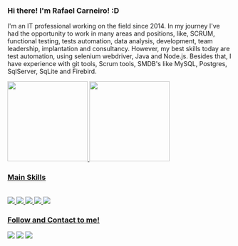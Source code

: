 ### Hi there! I'm Rafael Carneiro! :D

<div>
 <p>
   I'm an IT professional working on the field since 2014.
   In my journey I've had the opportunity to work in many areas and positions, like, SCRUM, functional testing, tests automation, data analysis, development, team leadership, implantation and consultancy.
   However, my best skills today are test automation, using selenium webdriver, Java and Node.js.
   Besides that, I have experience with git tools, Scrum tools, SMDB's like MySQL, Postgres, SqlServer, SqLite and Firebird.
  </p>
</div>

<div>
  <a href="https://github.com/elrafapc">
  <img height="180em" src="https://github-readme-stats.vercel.app/api?username=elrafapc&show_icons=true&theme=dark&include_all_commits=true&count_private=true"/>
  <img height="180em" src="https://github-readme-stats.vercel.app/api/top-langs/?username=elrafapc&layout=compact&langs_count=7&theme=dark"/>
</div>
  
 ### Main Skills
 
<div style="display: inline_block"><br>
  <img src="https://img.shields.io/badge/javascript-%23323330.svg?style=for-the-badge&logo=javascript&logoColor=%23F7DF1E" target="_blank">
  <img src="https://img.shields.io/badge/typescript-%23007ACC.svg?style=for-the-badge&logo=typescript&logoColor=white" target="_blank">
  <img src="https://img.shields.io/badge/java-%23ED8B00.svg?style=for-the-badge&logo=java&logoColor=white" target="_blank">
  <img src="https://img.shields.io/badge/node.js-%2343853D.svg?style=for-the-badge&logo=node.js&logoColor=white" target="_blank">
  <img src="https://img.shields.io/badge/-cypress-%23E5E5E5?style=for-the-badge&logo=cypress&logoColor=058a5e" target="_blank">
</div>
  
  ### Follow and Contact to me!
 
<div> 
  <a href="https://www.youtube.com/channel/UC3VYCgM10rthuMLN-Z_QDKA" target="_blank"><img src="https://img.shields.io/badge/YouTube-FF0000?style=for-the-badge&logo=youtube&logoColor=white" target="_blank"></a>
  <a href = "mailto:elrafapc@gmail.com"><img src="https://img.shields.io/badge/-Gmail-%23333?style=for-the-badge&logo=gmail&logoColor=white" target="_blank"></a>
  <a href="https://www.linkedin.com/in/rafaelipc/" target="_blank"><img src="https://img.shields.io/badge/-LinkedIn-%230077B5?style=for-the-badge&logo=linkedin&logoColor=white" target="_blank"></a> 
</div>
